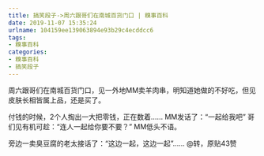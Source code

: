```yaml
---
title: 搞笑段子->周六跟哥们在南城百货门口 | 糗事百科
date: 2019-11-07 15:35:24
urlname: 104159ee139063894e93b29c4ecddcc6
tags: 
- 糗事百科
categories:
- 糗事百科
- 搞笑段子
---
```

周六跟哥们在南城百货门口，见一外地MM卖羊肉串，明知道她做的不好吃，但见皮肤长相皆属上品，还是买了。

付钱的时候，2个人掏出一大把零钱，正在数着……       MM发话了：“一起给我吧”       哥们见有机可趁：“连人一起给你要不要？”       MM低头不语。

旁边一卖臭豆腐的老太接话了：“这边一起，这边一起”……   @转，原贴43赞


